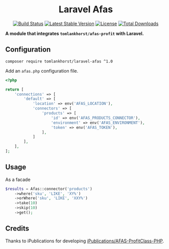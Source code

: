 <h1 align="center">Laravel Afas</h1>

<p align="center">
<a href="https://travis-ci.org/tomlankhorst/laravel-afas"><img src="https://travis-ci.org/tomlankhorst/laravel-afas.svg?branch=master" alt="Build Status"></a>
<a href="https://packagist.org/packages/tomlankhorst/laravel-afas"><img src="https://poser.pugx.org/tomlankhorst/laravel-afas/v/stable" alt="Latest Stable Version"></a>
<a href="https://packagist.org/packages/tomlankhorst/laravel-afas"><img src="https://poser.pugx.org/tomlankhorst/laravel-afas/license" alt="License"></a>
<a href="https://packagist.org/packages/tomlankhorst/laravel-afas"><img src="https://poser.pugx.org/tomlankhorst/laravel-afas/downloads" alt="Total Downloads"></a>
</p>

**A module that integrates `tomlankhorst/afas-profit` with Laravel.**

Configuration
----

    composer require tomlankhorst/laravel-afas ^1.0
    
Add an `afas.php` configuration file.

```php
<?php

return [
    'connections' => [
        'default' => [
            'location' => env('AFAS_LOCATION'),
            'connectors' => [
                'products' => [
                    'id' => env('AFAS_PRODUCTS_CONNECTOR'),
                    'environment' => env('AFAS_ENVIRONMENT'),
                    'token' => env('AFAS_TOKEN'),
                ],
            ]
        ],
    ],
];
```

Usage
---

As a facade

```php
$results = Afas::connector('products')
    ->where('sku', 'LIKE', 'XY%')
    ->orWhere('sku', 'LIKE', 'XXY%')
    ->take(10)
    ->skip(10)
    ->get();
```

Credits
---

Thanks to iPublications for developing [iPublications/AFAS-ProfitClass-PHP](https://github.com/iPublications/AFAS-ProfitClass-PHP).